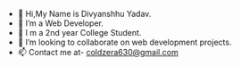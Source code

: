 - 👋 Hi,My Name is Divyanshhu Yadav.
- 👀 I’m a Web Developer.
- 🌱 I m a 2nd year College Student. 
- 💞️ I’m looking to collaborate on web development projects.
- 📫 Contact me at- coldzera630@gmail.com

<!---
coldzera630/coldzera630 is a ✨ special ✨ repository because its `README.md` (this file) appears on your GitHub profile.
You can click the Preview link to take a look at your changes.
--->
